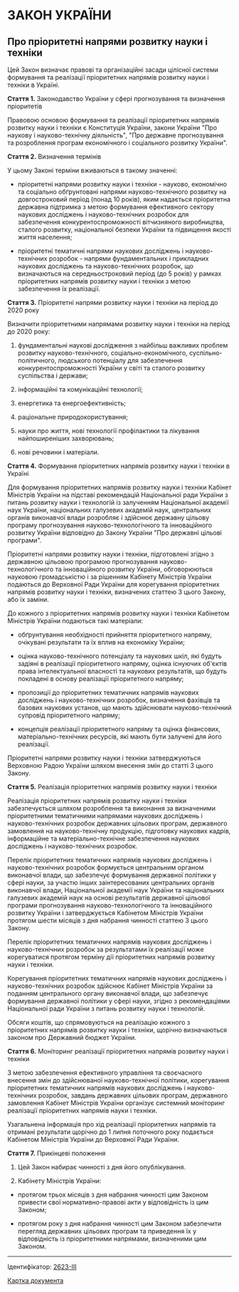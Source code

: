 # ЗАКОН УКРАЇНИ

## Про пріоритетні напрями розвитку науки і техніки

Цей Закон визначає правові та організаційні засади цілісної системи формування та реалізації пріоритетних напрямів розвитку науки і техніки в Україні.

**Стаття 1.** Законодавство України у сфері прогнозування та визначення пріоритетів

Правовою основою формування та реалізації пріоритетних напрямів розвитку науки і техніки є Конституція України, закони України "Про наукову і науково-технічну діяльність", "Про державне прогнозування та розроблення програм економічного і соціального розвитку України".

**Стаття 2.** Визначення термінів

У цьому Законі терміни вживаються в такому значенні:

* пріоритетні напрями розвитку науки і техніки - науково, економічно та соціально обґрунтовані напрями науково-технічного розвитку на довгостроковий період (понад 10 років), яким надається пріоритетна державна підтримка з метою формування ефективного сектору наукових досліджень і науково-технічних розробок для забезпечення конкурентоспроможності вітчизняного виробництва, сталого розвитку, національної безпеки України та підвищення якості життя населення;

* пріоритетні тематичні напрями наукових досліджень і науково-технічних розробок - напрями фундаментальних і прикладних наукових досліджень та науково-технічних розробок, що визначаються на середньостроковий період (до 5 років) у рамках пріоритетних напрямів розвитку науки і техніки з метою забезпечення їх реалізації.

**Стаття 3.** Пріоритетні напрями розвитку науки і техніки на період до 2020 року

Визначити пріоритетними напрямами розвитку науки і техніки на період до 2020 року:

1) фундаментальні наукові дослідження з найбільш важливих проблем розвитку науково-технічного, соціально-економічного, суспільно-політичного, людського потенціалу для забезпечення конкурентоспроможності України у світі та сталого розвитку суспільства і держави;

2) інформаційні та комунікаційні технології;

3) енергетика та енергоефективність;

4) раціональне природокористування;

5) науки про життя, нові технології профілактики та лікування найпоширеніших захворювань;

6) нові речовини і матеріали.

**Стаття 4.** Формування пріоритетних напрямів розвитку науки і техніки в Україні

Для формування пріоритетних напрямів розвитку науки і техніки Кабінет Міністрів України на підставі рекомендацій Національної ради України з питань розвитку науки і технологій із залученням Національної академії наук України, національних галузевих академій наук, центральних органів виконавчої влади розробляє і здійснює державну цільову програму прогнозування науково-технологічного та інноваційного розвитку України відповідно до Закону України "Про державні цільові програми".

Пріоритетні напрями розвитку науки і техніки, підготовлені згідно з державною цільовою програмою прогнозування науково-технологічного та інноваційного розвитку України, обговорюються науковою громадськістю і за рішенням Кабінету Міністрів України подаються до Верховної Ради України для корегування пріоритетних напрямів розвитку науки і техніки, визначених статтею 3 цього Закону, або їх заміни.

До кожного з пріоритетних напрямів розвитку науки і техніки Кабінетом Міністрів України подаються такі матеріали:

* обґрунтування необхідності прийняття пріоритетного напряму, очікувані результати та їх вплив на економіку України;

* оцінка науково-технічного потенціалу та наукових шкіл, які будуть задіяні в реалізації пріоритетного напряму, оцінка існуючих об'єктів права інтелектуальної власності та наукових результатів, що будуть покладені в основу реалізації пріоритетного напряму;

* пропозиції до пріоритетних тематичних напрямів наукових досліджень і науково-технічних розробок, визначення фахівців та базових наукових установ, що мають здійснювати науково-технічний супровід пріоритетного напряму;

* концепція реалізації пріоритетного напряму та оцінка фінансових, матеріально-технічних ресурсів, які мають бути залучені для його реалізації.

Пріоритетні напрями розвитку науки і техніки затверджуються Верховною Радою України шляхом внесення змін до статті 3 цього Закону.

**Стаття 5.** Реалізація пріоритетних напрямів розвитку науки і техніки

Реалізація пріоритетних напрямів розвитку науки і техніки забезпечується шляхом розроблення та виконання за визначеними пріоритетними тематичними напрямами наукових досліджень і науково-технічних розробок державних цільових програм, державного замовлення на науково-технічну продукцію, підготовку наукових кадрів, інформаційне та матеріально-технічне забезпечення наукових досліджень і науково-технічних розробок.

Перелік пріоритетних тематичних напрямів наукових досліджень і науково-технічних розробок формується центральним органом виконавчої влади, що забезпечує формування державної політики у сфері науки, за участю інших заінтересованих центральних органів виконавчої влади, Національної академії наук України та національних галузевих академій наук на основі результатів державної цільової програми прогнозування науково-технологічного та інноваційного розвитку України і затверджується Кабінетом Міністрів України протягом шести місяців з дня набрання чинності статтею 3 цього Закону.

Перелік пріоритетних тематичних напрямів наукових досліджень і науково-технічних розробок за результатами їх реалізації може корегуватися протягом терміну дії пріоритетних напрямів розвитку науки і техніки.

Корегування пріоритетних тематичних напрямів наукових досліджень і науково-технічних розробок здійснює Кабінет Міністрів України за поданням центрального органу виконавчої влади, що забезпечує формування державної політики у сфері науки, згідно з рекомендаціями Національної ради України з питань розвитку науки і технологій.

Обсяги коштів, що спрямовуються на реалізацію кожного з пріоритетних напрямів розвитку науки і техніки, щорічно визначаються законом про Державний бюджет України.

**Стаття 6.** Моніторинг реалізації пріоритетних напрямів розвитку науки і техніки

З метою забезпечення ефективного управління та своєчасного внесення змін до здійснюваної науково-технічної політики, корегування пріоритетних тематичних напрямів наукових досліджень і науково-технічних розробок, завдань державних цільових програм, державного замовлення Кабінет Міністрів України організує системний моніторинг реалізації пріоритетних напрямів науки і техніки.

Узагальнена інформація про хід реалізації пріоритетних напрямів та отримані результати щорічно до 1 липня поточного року подається Кабінетом Міністрів України до Верховної Ради України.

**Стаття 7.** Прикінцеві положення

1. Цей Закон набирає чинності з дня його опублікування.

2. Кабінету Міністрів України:

* протягом трьох місяців з дня набрання чинності цим Законом привести свої нормативно-правові акти у відповідність із цим Законом;

* протягом року з дня набрання чинності цим Законом забезпечити перегляд державних цільових програм та приведення їх у відповідність із пріоритетними напрямами, визначеними цим Законом.

***

Ідентифікатор: [2623-III](https://zakon.rada.gov.ua/laws/show/2623-14)

[Картка документа](https://zakon.rada.gov.ua/laws/card/2623-14)
